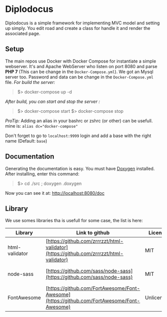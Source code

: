 # Diplodocus

Diplodocus is a simple framework for implementing MVC model and setting up simply.
You edit road and create a class for handle it and render the associated page.

## Setup
The main repos use Docker with Docker Compose for instantiate a simple webserver.
It's and Apache WebServer who listen on port 8080 and parse **PHP 7** (This can be change in the `Docker-Compose.yml`).
We got an Mysql server too. Password and data can be change in the `Docker-Compose.yml` file.
_For build the server:_
 > $> docker-compose up -d

_After build, you can start and stop the server :_
 > $> docker-compose start
 > $> docker-compose stop

_ProTip:_ Adding an alias in your bashrc or zshrc (or other) can be usefull. mine is: `alias dc="docker-compose"`

Don't forget to go to `localhost:9999` login and add a base with the right name (Default: `base`)


## Documentation
Generating the documentation is easy. You must have [Doxygen](http://doxygen.org/) installed.
After installing, enter this command:
> $> cd ./src ; doxygen .doxygen

Now you can see it at: [http://localhost:8080/doc](http://localhost:8080/doc)

## Library
We use somes libraries tha is usefull for some case, the list is here:

| Library | Link to github | Licence | Purpose |
| ------- | -------------- | ------- | ------- |
| html-validator | [https://github.com/zrrrzzt/html-validator](https://github.com/zrrrzzt/html-validator) | MIT | Check W3C valid html generated |
| node-sass | [https://github.com/sass/node-sass](https://github.com/sass/node-sass) | MIT | Compile scss to css |
| FontAwesome | [https://github.com/FortAwesome/Font-Awesome](https://github.com/FortAwesome/Font-Awesome) | Unlicensed | Add icon from font |
